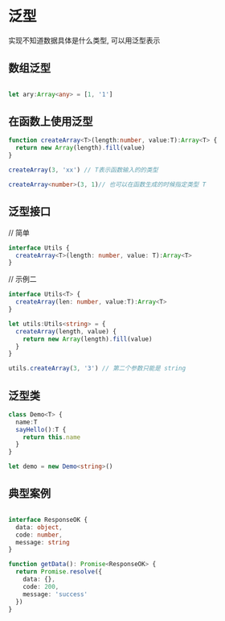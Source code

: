 

# 泛型

实现不知道数据具体是什么类型, 可以用泛型表示

## 数组泛型

```ts

let ary:Array<any> = [1, '1']

```

## 在函数上使用泛型

```ts
function createArray<T>(length:number, value:T):Array<T> {
  return new Array(length).fill(value)
}

createArray(3, 'xx') // T表示函数输入的的类型

createArray<number>(3, 1)// 也可以在函数生成的时候指定类型 T
```


## 泛型接口

// 简单
```ts
interface Utils {
  createArray<T>(length: number, value: T):Array<T>
}

```

// 示例二

```ts
interface Utils<T> {
  createArray(len: number, value:T):Array<T>
}

let utils:Utils<string> = {
  createArray(length, value) {
    return new Array(length).fill(value)
  }
}

utils.createArray(3, '3') // 第二个参数只能是 string
```

## 泛型类

```ts
class Demo<T> {
  name:T
  sayHello():T {
    return this.name
  }
}

let demo = new Demo<string>()

```


## 典型案例


```ts

interface ResponseOK {
  data: object,
  code: number,
  message: string
}

function getData(): Promise<ResponseOK> {
  return Promise.resolve({
    data: {},
    code: 200,
    message: 'success'
  })
}

```